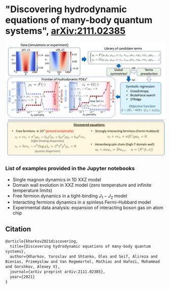 # "Discovering hydrodynamic equations of many-body quantum systems", [arXiv:2111.02385](https://arxiv.org/abs/2111.02385)

![Framework for data-driven discovery of PDEs in many-body quantum systems from real-time dynamics](collage.png)

### List of examples provided in the Jupyter notebooks

* Single magnon dynamics in 1D XXZ model
* Domain wall evolution in XXZ model (zero temperature and infinite temperature limits)
* Free fermion dynamics in a tight-binding $J_1-J_2$ model
* Interacting fermions dynamics in a spinless Fermi-Hubbard model
* Experimental data analysis: expansion of interacting boson gas on atom chip

## Citation

    @article{kharkov2021discovering,
      title={Discovering hydrodynamic equations of many-body quantum systems},
      author={Kharkov, Yaroslav and Shtanko, Oles and Seif, Alireza and Bienias, Przemyslaw and Van Regemortel, Mathias and Hafezi, Mohammad and Gorshkov, Alexey V},
      journal={arXiv preprint arXiv:2111.02385},
      year={2021}
    }

